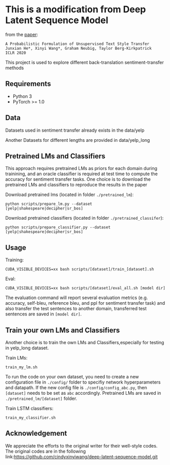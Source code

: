 # This is a modification from Deep Latent Sequence Model
from the [paper](https://arxiv.org/abs/2002.03912): 

```
A Probabilistic Formulation of Unsupervised Text Style Transfer
Junxian He*, Xinyi Wang*, Graham Neubig, Taylor Berg-Kirkpatrick
ICLR 2020
```

This project is used to explore different back-translation sentiment-transfer methods
## Requirements

* Python 3
* PyTorch >= 1.0

## Data
Datasets used in sentiment transfer already exists in the data/yelp

Another Datasets for different lengths are provided in data/yelp_long

## Pretrained LMs and Classifiers


This approach requires pretrained LMs as priors for each domain during trainining, and an oracle classifier is required at test time to compute the accuracy for sentiment transfer tasks. One choice is to download the pretrained LMs and classifiers to reproduce the results in the paper

Download pretrained lms (located in folder `./pretrained_lm`):
```
python scripts/prepare_lm.py --dataset [yelp|shakespeare|decipher|sr_bos]
```

Download pretrained classifiers (located in folder `./pretrained_classifer`):
```
python scripts/prepare_classifier.py --dataset [yelp|shakespeare|decipher|sr_bos]
```

## Usage
Training:
```
CUDA_VISIBLE_DEVICES=xx bash scripts/[dataset]/train_[dataset].sh
```

Eval:
```
CUDA_VISIBLE_DEVICES=xx bash scripts/[dataset]/eval_all.sh [model dir]
```

The evaluation command will report several evaluation metrics (e.g. accuracy, self-bleu, reference bleu, and ppl for sentiment transfer task) and also transfer the test sentences to another domain, transferred test sentences are saved in `[model dir]`.




## Train your own LMs and Classifiers
Another choice is to train the own LMs and Classifiers,especially for testing in yelp_long dataset.

Train LMs:

```
train_my_lm.sh
```

To run the code on your own dataset, you need to create a new configuration file in `./config/` folder to specifiy network hyperparameters and datapath. If the new config file is `./config/config_abc.py`, then `[dataset]` needs to be set as `abc` accordingly. Pretrained LMs are saved in `./pretrained_lm/[dataset]` folder.



Train LSTM classifiers: 
```
train_my_classifier.sh
```


## Acknowledgement

We appreciate the efforts to the original writer for their well-style codes. The original codes are in the following link:https://github.com/cindyxinyiwang/deep-latent-sequence-model.git


